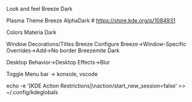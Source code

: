 Look and feel 
Breeze Dark

Plasma Theme
Breeze AlphaDark # https://store.kde.org/p/1084931

Colors
Materia Dark

Window Decorations/Titles
Breeze
Configure Breeze->Window-Specific Overrides->Add->No border
Breezemite Dark

Desktop Behavior->Desktop Effects->Blur

Toggle Menu bar -> konsole, vscode

echo -e '[KDE Action Restrictions]\naction/start_new_session=false' >> ~/.config/kdeglobals
